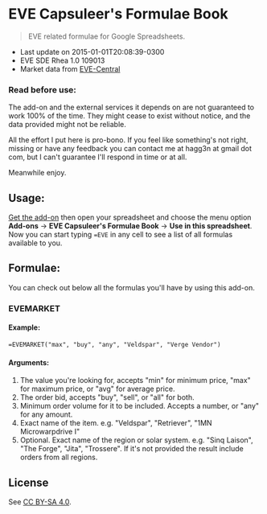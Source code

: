 # EVE Capsuleer's Formulae Book

> EVE related formulae for Google Spreadsheets.

- Last update on 2015-01-01T20:08:39-0300
- EVE SDE Rhea 1.0 109013
- Market data from [EVE-Central](https://eve-central.com)

### Read before use:

The add-on and the external services it depends on are not guaranteed to work 100% of the time. They might cease to exist without notice, and the data provided might not be reliable.

All the effort I put here is pro-bono. If you feel like something's not right, missing or have any feedback you can contact me at hagg3n at gmail dot com, but I can't guarantee I'll respond in time or at all.

Meanwhile enjoy.

## Usage:

[Get the add-on](http://) then open your spreadsheet and choose the menu option **Add-ons** &rarr; **EVE Capsuleer's Formulae Book** &rarr; **Use in this spreadsheet**. Now you can start typing `=EVE` in any cell to see a list of all formulas available to you.

## Formulae:

You can check out below all the formulas you'll have by using this add-on.

### EVEMARKET

#### Example:

```
=EVEMARKET("max", "buy", "any", "Veldspar", "Verge Vendor")
```

#### Arguments:

1. The value you're looking for, accepts "min" for minimum price, "max" for maximum price, or "avg" for average price.
2. The order bid, accepts "buy", "sell", or "all" for both.
3. Minimum order volume for it to be included. Accepts a number, or "any" for any amount.
4. Exact name of the item. e.g. "Veldspar", "Retriever", "1MN Microwarpdrive I"
5. Optional. Exact name of the region or solar system. e.g. "Sinq Laison", "The Forge", "Jita", "Trossere". If it's not provided the result include orders from all regions.

## License

See [CC BY-SA 4.0](http://creativecommons.org/licenses/by-sa/4.0/).
